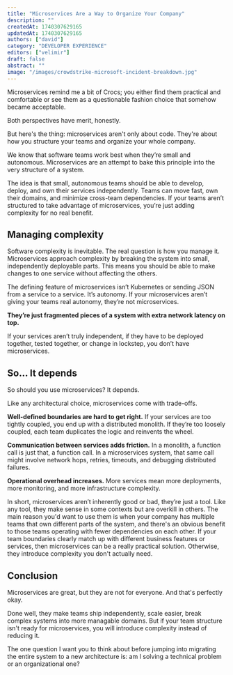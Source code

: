 ```yaml
---
title: "Microservices Are a Way to Organize Your Company"
description: ""
createdAt: 1740307629165
updatedAt: 1740307629165
authors: ["david"]
category: "DEVELOPER EXPERIENCE"
editors: ["velimir"]
draft: false
abstract: ""
image: "/images/crowdstrike-microsoft-incident-breakdown.jpg"
---
```


Microservices remind me a bit of Crocs; you either find them practical and comfortable or see them as a questionable fashion choice that somehow became acceptable. 

Both perspectives have merit, honestly. 

But here's the thing: microservices aren't only about code. They're about how you structure your teams and organize your whole company.

We know that software teams work best when they’re small and autonomous. Microservices are an attempt to bake this principle into the very structure of a system.

The idea is that small, autonomous teams should be able to develop, deploy, and own their services independently. Teams can move fast, own their domains, and minimize cross-team dependencies. If your teams aren’t structured to take advantage of microservices, you’re just adding complexity for no real benefit.

## Managing complexity

Software complexity is inevitable. The real question is how you manage it. Microservices approach complexity by breaking the system into small, independently deployable parts. This means you should be able to make changes to one service without affecting the others.

The defining feature of microservices isn’t Kubernetes or sending JSON from a service to a service. It’s autonomy. If your microservices aren’t giving your teams real autonomy, they’re not microservices. 

**They’re just fragmented pieces of a system with extra network latency on top.**

If your services aren’t truly independent, if they have to be deployed together, tested together, or change in lockstep, you don’t have microservices.

## So... It depends

So should you use microservices? It depends. 

Like any architectural choice, microservices come with trade-offs.

**Well-defined boundaries are hard to get right.** If your services are too tightly coupled, you end up with a distributed monolith. If they’re too loosely coupled, each team duplicates the logic and reinvents the wheel.

**Communication between services adds friction.** In a monolith, a function call is just that, a function call. In a microservices system, that same call might involve network hops, retries, timeouts, and debugging distributed failures.

**Operational overhead increases.** More services mean more deployments, more monitoring, and more infrastructure complexity.

In short, microservices aren’t inherently good or bad, they’re just a tool. Like any tool, they make sense in some contexts but are overkill in others. The main reason you'd want to use them is when your company has multiple teams that own different parts of the system, and there's an obvious benefit to those teams operating with fewer dependencies on each other.  If your team boundaries clearly match up with different business features or services, then microservices can be a really practical solution. Otherwise, they introduce complexity you don't actually need.


## Conclusion

Microservices are great, but they are not for everyone. And that's perfectly okay. 

Done well, they make teams ship independently, scale easier, break complex systems into more managable domains. But if your team structure isn't ready for microservices, you will introduce complexity instead of reducing it.

The one question I want you to think about before jumping into migrating the entire system to a new architecture is: am I solving a technical problem or an organizational one?
